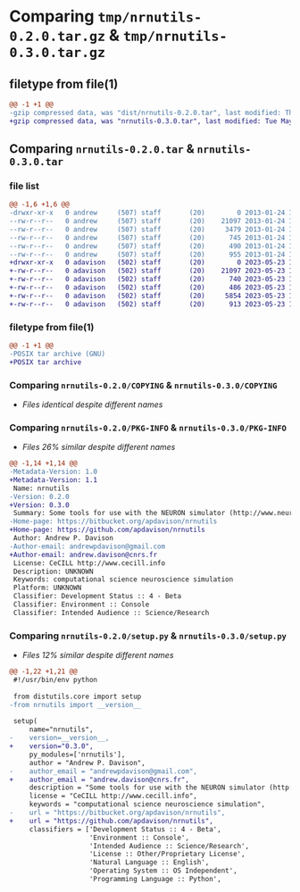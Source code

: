 # Comparing `tmp/nrnutils-0.2.0.tar.gz` & `tmp/nrnutils-0.3.0.tar.gz`

## filetype from file(1)

```diff
@@ -1 +1 @@
-gzip compressed data, was "dist/nrnutils-0.2.0.tar", last modified: Thu Jan 24 12:33:31 2013, max compression
+gzip compressed data, was "nrnutils-0.3.0.tar", last modified: Tue May 23 11:21:57 2023, max compression
```

## Comparing `nrnutils-0.2.0.tar` & `nrnutils-0.3.0.tar`

### file list

```diff
@@ -1,6 +1,6 @@
-drwxr-xr-x   0 andrew     (507) staff       (20)        0 2013-01-24 12:33:31.000000 nrnutils-0.2.0/
--rw-r--r--   0 andrew     (507) staff       (20)    21097 2013-01-24 12:33:13.000000 nrnutils-0.2.0/COPYING
--rw-r--r--   0 andrew     (507) staff       (20)     3479 2013-01-24 12:33:13.000000 nrnutils-0.2.0/nrnutils.py
--rw-r--r--   0 andrew     (507) staff       (20)      745 2013-01-24 12:33:31.000000 nrnutils-0.2.0/PKG-INFO
--rw-r--r--   0 andrew     (507) staff       (20)      490 2013-01-24 12:33:13.000000 nrnutils-0.2.0/README.txt
--rw-r--r--   0 andrew     (507) staff       (20)      955 2013-01-24 12:33:13.000000 nrnutils-0.2.0/setup.py
+drwxr-xr-x   0 adavison   (502) staff       (20)        0 2023-05-23 11:21:57.204378 nrnutils-0.3.0/
+-rw-r--r--   0 adavison   (502) staff       (20)    21097 2023-05-23 11:15:54.861163 nrnutils-0.3.0/COPYING
+-rw-r--r--   0 adavison   (502) staff       (20)      740 2023-05-23 11:21:57.204509 nrnutils-0.3.0/PKG-INFO
+-rw-r--r--   0 adavison   (502) staff       (20)      486 2023-05-23 11:16:27.753017 nrnutils-0.3.0/README.txt
+-rw-r--r--   0 adavison   (502) staff       (20)     5854 2023-05-23 11:21:29.041542 nrnutils-0.3.0/nrnutils.py
+-rw-r--r--   0 adavison   (502) staff       (20)      913 2023-05-23 11:18:51.273635 nrnutils-0.3.0/setup.py
```

### filetype from file(1)

```diff
@@ -1 +1 @@
-POSIX tar archive (GNU)
+POSIX tar archive
```

### Comparing `nrnutils-0.2.0/COPYING` & `nrnutils-0.3.0/COPYING`

 * *Files identical despite different names*

### Comparing `nrnutils-0.2.0/PKG-INFO` & `nrnutils-0.3.0/PKG-INFO`

 * *Files 26% similar despite different names*

```diff
@@ -1,14 +1,14 @@
-Metadata-Version: 1.0
+Metadata-Version: 1.1
 Name: nrnutils
-Version: 0.2.0
+Version: 0.3.0
 Summary: Some tools for use with the NEURON simulator (http://www.neuron.yale.edu/neuron/)
-Home-page: https://bitbucket.org/apdavison/nrnutils
+Home-page: https://github.com/apdavison/nrnutils
 Author: Andrew P. Davison
-Author-email: andrewpdavison@gmail.com
+Author-email: andrew.davison@cnrs.fr
 License: CeCILL http://www.cecill.info
 Description: UNKNOWN
 Keywords: computational science neuroscience simulation
 Platform: UNKNOWN
 Classifier: Development Status :: 4 - Beta
 Classifier: Environment :: Console
 Classifier: Intended Audience :: Science/Research
```

### Comparing `nrnutils-0.2.0/setup.py` & `nrnutils-0.3.0/setup.py`

 * *Files 12% similar despite different names*

```diff
@@ -1,22 +1,21 @@
 #!/usr/bin/env python
 
 from distutils.core import setup
-from nrnutils import __version__
 
 setup(
     name="nrnutils",
-    version=__version__,
+    version="0.3.0",
     py_modules=['nrnutils'],
     author = "Andrew P. Davison",
-    author_email = "andrewpdavison@gmail.com",
+    author_email = "andrew.davison@cnrs.fr",
     description = "Some tools for use with the NEURON simulator (http://www.neuron.yale.edu/neuron/)",
     license = "CeCILL http://www.cecill.info",
     keywords = "computational science neuroscience simulation",
-    url = "https://bitbucket.org/apdavison/nrnutils",
+    url = "https://github.com/apdavison/nrnutils",
     classifiers = ['Development Status :: 4 - Beta',
                    'Environment :: Console',
                    'Intended Audience :: Science/Research',
                    'License :: Other/Proprietary License',
                    'Natural Language :: English',
                    'Operating System :: OS Independent',
                    'Programming Language :: Python',
```

